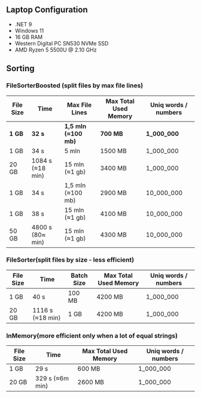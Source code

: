 <h2>Laptop Configuration</h2>
<ul>
  <li>.NET 9</li>
  <li>Windows 11</li>
  <li>16 GB RAM</li>
  <li>Western Digital PC SN530 NVMe SSD</li>
  <li>AMD Ryzen 5 5500U @ 2.10 GHz</li>
</ul>

<h2>Sorting</h2>

<h3>FileSorterBoosted (split files by max file lines)</h3>
<table>
  <thead>
    <tr>
      <th>File Size</th>
      <th>Time</th>
      <th>Max File Lines</th>
      <th>Max Total Used Memory</th>
      <th>Uniq words / numbers</th>
    </tr>
  </thead>
  <tbody>
    <tr bold>
      <td><strong>1 GB</strong></td>
      <td><strong>32 s</strong></td>
      <td><strong>1,5 mln (≈100 mb)</strong></td>
      <td><strong>700 MB</strong></td>
      <td><strong>1_000_000</strong></td>
    </tr>
    <tr>
      <td>1 GB</td>
      <td>34 s</td>
      <td>5 mln</td>
      <td>1500 MB</td>
      <td>1_000_000</td>
    </tr>
    <tr>
      <td>20 GB</td>
      <td>1084 s (≈18 min)</td>
      <td>15 mln (≈1 gb)</td>
      <td>3400 MB</td>
      <td>1_000_000</td>
    </tr>
    <tr>
      <td>1 GB</td>
      <td>34 s </td>
      <td>1,5 mln (≈100 mb)</td>
      <td>2900 MB</td>
      <td>10_000_000</td>
    </tr>
    <tr>
      <td>1 GB</td>
      <td>38 s </td>
      <td>15 mln (≈1 gb)</td>
      <td>4100 MB</td>
      <td>10_000_000</td>
    </tr>
    <tr>
      <td>50 GB</td>
      <td>4800 s (80≈ min)</td>
      <td>15 mln (≈1 gb)</td>
      <td>4300 MB</td>
      <td>10_000_000</td>
    </tr>
  </tbody>
</table>

<h3>FileSorter(split files by size - less efficient)</h3>
<table>
  <thead>
    <tr>
      <th>File Size</th>
      <th>Time</th>
      <th>Batch Size</th>
      <th>Max Total Used Memory</th>
      <th>Uniq words / numbers</th>
    </tr>
  </thead>
  <tbody>
    <tr>
      <td>1 GB</td>
      <td>40 s</td>
      <td>100 MB</td>
      <td>4200 MB</td>
      <td>1_000_000</td>
    </tr>
    <tr>
      <td>20 GB</td>
      <td>1116 s (≈18 min)</td>
      <td>1 GB</td>
      <td>4200 MB</td>
      <td>1_000_000</td>
    </tr>
  </tbody>
</table>

<h3>InMemory(more efficient only when a lot of equal strings)</h3>
<table>
  <thead>
    <tr>
      <th>File Size</th>
      <th>Time</th>
      <th>Max Total Used Memory</th>
      <th>Uniq words / numbers</th>
    </tr>
  </thead>
  <tbody>
      <tr>
      <td>1 GB</td>
      <td>29 s</td>
      <td>600 MB</td>
      <td>1_000_000</td>
    </tr>
    <tr>
      <td>20 GB</td>
      <td>329 s (≈6m min)</td>
      <td>2600 MB</td>
      <td>1_000_000</td>
    </tr>
  </tbody>
</table>
